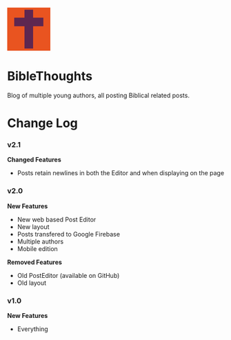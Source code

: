 ![BibleThoughts Logo](./mobileIcon.png)

# BibleThoughts
Blog of multiple young authors, all posting Biblical related posts.


# Change Log
### v2.1

**Changed Features**

- Posts retain newlines in both the Editor and when displaying on the page
### v2.0

**New Features**

 - New web based Post Editor
 - New layout
 - Posts transfered to Google Firebase
 - Multiple authors
 - Mobile edition
 
**Removed Features**
 
 - Old PostEditor (available on GitHub)
 - Old layout

### v1.0

**New Features**

- Everything

